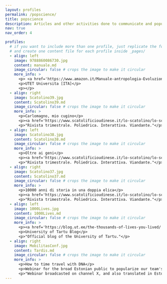 ```yaml
---
layout: profiles
permalink: /popscience/
title: popscience
description: Articles and other activities done to communicate and popularizing scientific concepts to a broad audience
nav: true
nav_order: 4

profiles:
  # if you want to include more than one profile, just replicate the following block
  # and create one content file for each profile inside _pages/
  - align: left
    image: 9788860086730.jpg
    content: manuale.md
    image_circular: false # crops the image to make it circular
    more_info: >
      <p> <a href='https://www.amazon.it/Manuale-antropologia-Evoluzione-biodiversit%C3%A0-umana/dp/8860086736'>Manuale di Antropologia, Evoluzione e Biodiversita Umana</a></p>
      <p>UTET Universita [ITA]</p>
      <p></p>
  - align: right
    image: Scatolino39.jpg
    content: Scatolino39.md
    image_circular: false # crops the image to make it circular
    more_info: >
      <p>Carlomagno, mio cugino</p>
      <p><a href='https://www.scatolificioudinese.it/lo-scatolino/lo-scatolino-39/?p=0'>Scatolino n. 39 [ITA]</a></p>
      <p>"Rivista trimestrale. Poliedrica. Interattiva. Viandante."</p>
  - align: left
    image: Scatolino38.jpg
    content: Scatolino38.md
    image_circular: false # crops the image to make it circular
    more_info: >
      <p>Oltre ai geni</p>
      <p><a href='https://www.scatolificioudinese.it/lo-scatolino/lo-scatolino-38/?p=0'>Scatolino n. 38 [ITA]</a></p>
      <p>"Rivista trimestrale. Poliedrica. Interattiva. Viandante."</p>
  - align: right
    image: Scatolino37.jpg
    content: Scatolino37.md
    image_circular: false # crops the image to make it circular
    more_info: >
      <p>10000 anni di storia in una doppia elica</p>
      <p><a href='https://www.scatolificioudinese.it/lo-scatolino/lo-scatolino-37/?p=0'>Scatolino n. 37 [ITA]</a></p>
      <p>"Rivista trimestrale. Poliedrica. Interattiva. Viandante."</p>
  - align: left
    image: 1000Lives.jpg
    content: 1000Lives.md
    image_circular: false # crops the image to make it circular
    more_info: >
      <p><a href='https://blog.ut.ee/the-thousands-of-lives-you-lived/'>The thousands of lives you lived</a></p>
      <p>University of Tartu Blog</p>
      <p>"Official blog of the University of Tartu."</p>
  - align: right
    image: MobilitasConf.jpg
    content: Tardis.md
    image_circular: false # crops the image to make it circular
    more_info: >
      <p>How to time travel with DNA</p>
      <p>Webinar for the broad Estonian public to popularize our team's research</p>
      <p>"Webinar broadcasted on channel X, and also translated in Estonian"</p>
---
```

